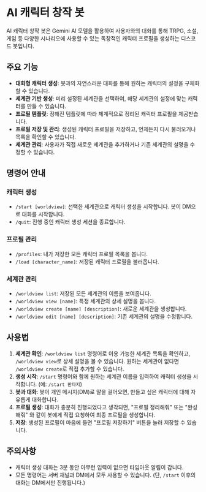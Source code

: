 # AI 캐릭터 창작 봇

AI 캐릭터 창작 봇은 Gemini AI 모델을 활용하여 사용자와의 대화를 통해 TRPG, 소설, 게임 등 다양한 시나리오에 사용할 수 있는 독창적인 캐릭터 프로필을 생성하는 디스코드 봇입니다.

## 주요 기능

- **대화형 캐릭터 생성**: 봇과의 자연스러운 대화를 통해 원하는 캐릭터의 설정을 구체화할 수 있습니다.
- **세계관 기반 생성**: 미리 설정된 세계관을 선택하여, 해당 세계관의 설정에 맞는 캐릭터를 만들 수 있습니다.
- **프로필 템플릿**: 정해진 템플릿에 따라 체계적으로 정리된 캐릭터 프로필을 제공받습니다.
- **프로필 저장 및 관리**: 생성된 캐릭터 프로필을 저장하고, 언제든지 다시 불러오거나 목록을 확인할 수 있습니다.
- **세계관 관리**: 사용자가 직접 새로운 세계관을 추가하거나 기존 세계관의 설명을 수정할 수 있습니다.

## 명령어 안내

### 캐릭터 생성
- `/start [worldview]`: 선택한 세계관으로 캐릭터 생성을 시작합니다. 봇이 DM으로 대화를 시작합니다.
- `/quit`: 진행 중인 캐릭터 생성 세션을 종료합니다.

### 프로필 관리
- `/profiles`: 내가 저장한 모든 캐릭터 프로필 목록을 봅니다.
- `/load [character_name]`: 저장된 캐릭터 프로필을 불러옵니다.

### 세계관 관리
- `/worldview list`: 저장된 모든 세계관의 이름을 보여줍니다.
- `/worldview view [name]`: 특정 세계관의 상세 설명을 봅니다.
- `/worldview create [name] [description]`: 새로운 세계관을 생성합니다.
- `/worldview edit [name] [description]`: 기존 세계관의 설명을 수정합니다.

## 사용법

1. **세계관 확인**: `/worldview list` 명령어로 이용 가능한 세계관 목록을 확인하고, `/worldview view`로 상세 설명을 볼 수 있습니다. 원하는 세계관이 없다면 `/worldview create`로 직접 추가할 수 있습니다.
2. **생성 시작**: `/start` 명령어와 함께 원하는 세계관 이름을 입력하여 캐릭터 생성을 시작합니다. (예: `/start 판타지`)
3. **봇과 대화**: 봇이 개인 메시지(DM)로 말을 걸어오면, 만들고 싶은 캐릭터에 대해 자유롭게 대화합니다.
4. **프로필 생성**: 대화가 충분히 진행되었다고 생각되면, "프로필 정리해줘" 또는 "완성해줘" 와 같이 봇에게 직접 요청하여 최종 프로필을 생성합니다.
5. **저장**: 생성된 프로필이 마음에 들면 "프로필 저장하기" 버튼을 눌러 저장할 수 있습니다.

## 주의사항
- 캐릭터 생성 대화는 3분 동안 아무런 입력이 없으면 타임아웃 알림이 갑니다.
- 모든 명령어는 서버 채널과 DM에서 모두 사용할 수 있습니다. (단, `/start` 이후의 대화는 DM에서만 진행됩니다.)